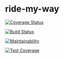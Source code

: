 # ride-my-way

[![Coverage Status](https://coveralls.io/repos/github/elikeyz/ride-my-way/badge.svg?branch=api-endpoints)](https://coveralls.io/github/elikeyz/ride-my-way?branch=api-endpoints)

[![Build Status](https://travis-ci.org/elikeyz/ride-my-way.svg?branch=api-endpoints)](https://travis-ci.org/elikeyz/ride-my-way)

[![Maintainability](https://api.codeclimate.com/v1/badges/a0848080169cc9ea4f22/maintainability)](https://codeclimate.com/github/elikeyz/ride-my-way/maintainability)

[![Test Coverage](https://api.codeclimate.com/v1/badges/a0848080169cc9ea4f22/test_coverage)](https://codeclimate.com/github/elikeyz/ride-my-way/test_coverage)